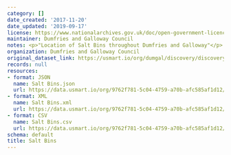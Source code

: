 ```yaml
---
category: []
date_created: '2017-11-20'
date_updated: '2019-09-17'
license: https://www.nationalarchives.gov.uk/doc/open-government-licence/version/3/
maintainer: Dumfries and Galloway Council
notes: <p>"Location of Salt Bins throughout Dumfries and Galloway"</p>
organization: Dumfries and Galloway Council
original_dataset_link: https://usmart.io/org/dumgal/discovery/discovery-view-detail/be48ea86-9fb5-4b22-b948-97b8cbeeb64b
records: null
resources:
- format: JSON
  name: Salt Bins.json
  url: https://data.usmart.io/org/9762f781-5c04-4759-a70b-afc585af1d12/resource?resourceGUID=49bbcb0f-9c56-4308-a970-3e27da4d4489
- format: XML
  name: Salt Bins.xml
  url: https://data.usmart.io/org/9762f781-5c04-4759-a70b-afc585af1d12/resource?resourceGUID=0ab0deb1-b686-47b6-b18c-1a40280ae76d
- format: CSV
  name: Salt Bins.csv
  url: https://data.usmart.io/org/9762f781-5c04-4759-a70b-afc585af1d12/resource?resourceGUID=54428067-660c-4e13-af89-b65cdfbd9ee6
schema: default
title: Salt Bins
---
```


